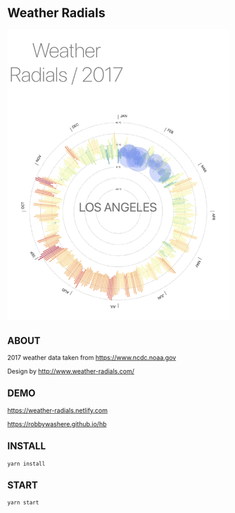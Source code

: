 # Weather Radials
![screen shot](41F884E1-1E2F-406F-96EC-D72610C39A24.jpeg)
## ABOUT 

2017 weather data taken from https://www.ncdc.noaa.gov

Design by  http://www.weather-radials.com/

## DEMO

https://weather-radials.netlify.com

https://robbywashere.github.io/hb

## INSTALL

`yarn install`

## START

`yarn start`


